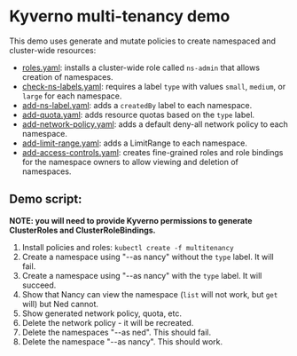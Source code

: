 # Kyverno multi-tenancy demo

This demo uses generate and mutate policies to create namespaced and cluster-wide resources:

* [roles.yaml](roles.yaml): installs a cluster-wide role called `ns-admin` that allows creation of namespaces.
* [check-ns-labels.yaml](check-ns-labels.yaml): requires a label `type` with values `small`, `medium`, or `large` for each namespace.
* [add-ns-label.yaml](add-ns-label.yaml): adds a `createdBy` label to each namespace.
* [add-quota.yaml](check-ns-labels.yaml): adds resource quotas based on the `type` label.
* [add-network-policy.yaml](add-network-policy): adds a default deny-all network policy to each namespace.
* [add-limit-range.yaml](add-limit-range): adds a LimitRange to each namespace.
* [add-access-controls.yaml](add-access-controls.yaml): creates fine-grained roles and role bindings for the namespace owners to allow viewing and deletion of namespaces.


## Demo script:

**NOTE: you will need to provide Kyverno permissions to generate ClusterRoles and ClusterRoleBindings.**

1. Install policies and roles: `kubectl create -f multitenancy`
2. Create a namespace using "--as nancy" without the `type` label. It will fail.
3. Create a namespace using "--as nancy" with the `type` label. It will succeed.
4. Show that Nancy can view the namespace (`list` will not work, but `get` will) but Ned cannot.
5. Show generated network policy, quota, etc.
6. Delete the network policy - it will be recreated.
7. Delete the namespaces "--as ned". This should fail.
8. Delete the namespace "--as nancy". This should work.
